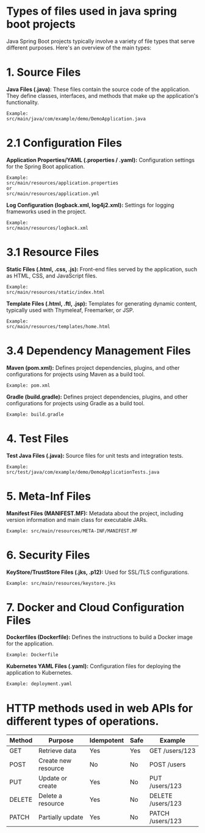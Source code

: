 # Types of files used in java spring boot projects
Java Spring Boot projects typically involve a variety of file types that serve different purposes. Here's an overview of the main types:

# 1. Source Files

**Java Files (.java)**: These files contain the source code of the application. 
They define classes, interfaces, and methods that make up the application's functionality.
~~~
Example:
src/main/java/com/example/demo/DemoApplication.java
~~~

# 2.1 Configuration Files

**Application Properties/YAML (.properties / .yaml):** 
Configuration settings for the Spring Boot application.
~~~
Example: 
src/main/resources/application.properties 
or
src/main/resources/application.yml
~~~

**Log Configuration (logback.xml, log4j2.xml):** 
Settings for logging frameworks used in the project.
~~~
Example: 
src/main/resources/logback.xml
~~~

# 3.1 Resource Files

**Static Files (.html, .css, .js):** 
Front-end files served by the application, such as HTML, CSS, and JavaScript files.
~~~
Example: 
src/main/resources/static/index.html
~~~

**Template Files (.html, .ftl, .jsp):** 
Templates for generating dynamic content, typically used with Thymeleaf, Freemarker, or JSP.
~~~
Example: 
src/main/resources/templates/home.html
~~~

# 3.4 Dependency Management Files

**Maven (pom.xml):** Defines project dependencies, plugins, and other 
configurations for projects using Maven as a build tool.
~~~
Example: pom.xml
~~~

**Gradle (build.gradle):** 
Defines project dependencies, plugins, and other configurations for projects 
using Gradle as a build tool.
~~~
Example: build.gradle
~~~

# 4. Test Files
**Test Java Files (.java):** Source files for unit tests and integration tests.
~~~
Example: 
src/test/java/com/example/demo/DemoApplicationTests.java
~~~

# 5. Meta-Inf Files

**Manifest Files (MANIFEST.MF):** 
Metadata about the project, including version information and main class for executable JARs.
~~~
Example: src/main/resources/META-INF/MANIFEST.MF
~~~

# 6. Security Files

**KeyStore/TrustStore Files (.jks, .p12):** 
Used for SSL/TLS configurations.

~~~
Example: src/main/resources/keystore.jks
~~~
# 7. Docker and Cloud Configuration Files

**Dockerfiles (Dockerfile):** Defines the instructions to build a Docker image for the application.
~~~
Example: Dockerfile
~~~
**Kubernetes YAML Files (.yaml):** Configuration files for deploying the application to Kubernetes.
~~~
Example: deployment.yaml
~~~


# HTTP methods used in web APIs for different types of operations.

| Method | Purpose             | Idempotent | Safe | Example            |
|--------|---------------------|------------|------|--------------------|
| GET    | Retrieve data       | Yes        | Yes  | GET /users/123     |
| POST   | Create new resource | No         | No   | POST /users        |
| PUT    | Update or create    | Yes        | No   | PUT /users/123     |
| DELETE | Delete a resource   | Yes        | No   | DELETE /users/123  |
| PATCH  | Partially update    | Yes        | No   | PATCH /users/123   |


